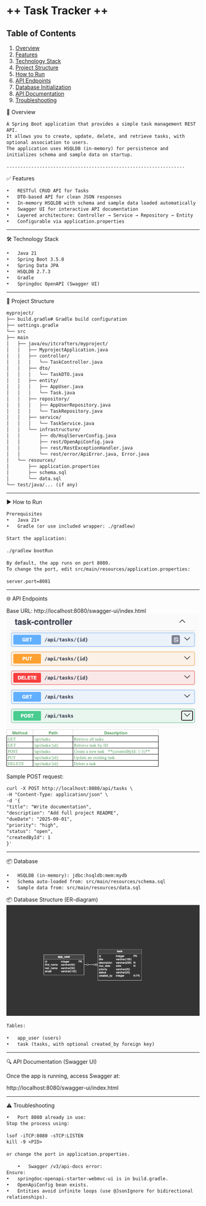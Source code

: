 # **++ Task Tracker ++**
## Table of Contents

1. [Overview](#task-tracker)
2. [Features](#-features)
3. [Technology Stack](#-technology-stack)
4. [Project Structure](#-project-structure)
5. [How to Run](#-how-to-run)
6. [API Endpoints](#-api-endpoints)
7. [Database Initialization](#-database)
8. [API Documentation](#-api-documentation-swagger-ui)
9. [Troubleshooting](#-troubleshooting)


📖 Overview

```
A Spring Boot application that provides a simple task management REST API. 
It allows you to create, update, delete, and retrieve tasks, with optional association to users. 
The application uses HSQLDB (in-memory) for persistence and initializes schema and sample data on startup.

-----------------------------------------------------------------
```
✅ Features 
```
•	RESTful CRUD API for Tasks
•	DTO-based API for clean JSON responses
•	In-memory HSQLDB with schema and sample data loaded automatically
•	Swagger UI for interactive API documentation
•	Layered architecture: Controller → Service → Repository → Entity
•	Configurable via application.properties
```
-----------------------------------------------------------------

🛠 Technology Stack
```
•	Java 21
•	Spring Boot 3.5.0
•	Spring Data JPA
•	HSQLDB 2.7.3
•	Gradle
•	Springdoc OpenAPI (Swagger UI)
```
-----------------------------------------------------------------

📂 Project Structure
```
myproject/
├── build.gradle# Gradle build configuration
├── settings.gradle
└── src
├── main
│   ├── java/eu/itcrafters/myproject/
│   │   ├── MyprojectApplication.java
│   │   ├── controller/
│   │   │   └── TaskController.java
│   │   ├── dto/
│   │   │   └── TaskDTO.java
│   │   ├── entity/
│   │   │   ├── AppUser.java
│   │   │   └── Task.java
│   │   ├── repository/
│   │   │   ├── AppUserRepository.java
│   │   │   └── TaskRepository.java
│   │   ├── service/
│   │   │   └── TaskService.java
│   │   └── infrastructure/
│   │       ├── db/HsqlServerConfig.java
│   │       ├── rest/OpenApiConfig.java
│   │       ├── rest/RestExceptionHandler.java
│   │       └── rest/error/ApiError.java, Error.java
│   └── resources/
│       ├── application.properties
│       ├── schema.sql
│       └── data.sql
└── test/java/... (if any)

```
-----------------------------------------------------------------


▶ How to Run
```
Prerequisites 
•	Java 21+
•	Gradle (or use included wrapper: ./gradlew)

Start the application:

./gradlew bootRun

By default, the app runs on port 8080.
To change the port, edit src/main/resources/application.properties:

server.port=8081

```
-----------------------------------------------------------------

🌐 API Endpoints

Base URL: http://localhost:8080/swagger-ui/index.html
![img_7.png](img_7.png)
![img_9.png](img_9.png)

Sample POST request:
```
curl -X POST http://localhost:8080/api/tasks \
-H "Content-Type: application/json" \
-d '{
"title": "Write documentation",
"description": "Add full project README",
"dueDate": "2025-09-01",
"priority": "high",
"status": "open",
"createdById": 1
}'
```

-----------------------------------------------------------------

📦 Database
```
•	HSQLDB (in-memory): jdbc:hsqldb:mem:mydb
•	Schema auto-loaded from: src/main/resources/schema.sql
•	Sample data from: src/main/resources/data.sql
```
📦 Database Structure (ER-diagram)
![img_1.png](img_1.png)

```
Tables:

•	app_user (users)
•	task (tasks, with optional created_by foreign key)

```
-----------------------------------------------------------------

🔍 API Documentation (Swagger UI)

Once the app is running, access Swagger at:

http://localhost:8080/swagger-ui/index.html

-----------------------------------------------------------------

⚠ Troubleshooting
```
•	Port 8080 already in use:
Stop the process using:

lsof -iTCP:8080 -sTCP:LISTEN
kill -9 <PID>

or change the port in application.properties.

	•	Swagger /v3/api-docs error:
Ensure:
•	springdoc-openapi-starter-webmvc-ui is in build.gradle.
•	OpenApiConfig bean exists.
•	Entities avoid infinite loops (use @JsonIgnore for bidirectional relationships).

```